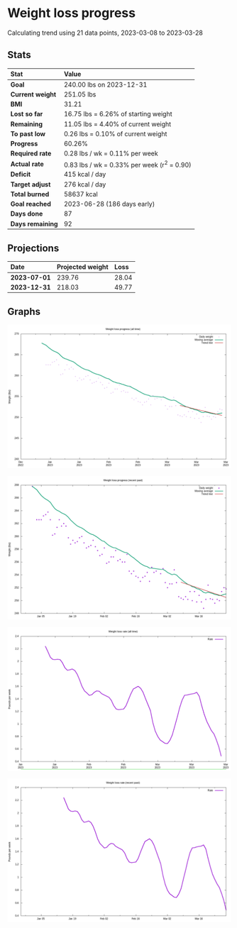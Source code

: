 # Weight loss progress

Calculating trend using 21 data points, 2023-03-08 to 2023-03-28

## Stats

Stat|Value
:-|:-
**Goal**|240.00 lbs on 2023-12-31
**Current weight**|251.05 lbs
**BMI**|31.21
**Lost so far**|16.75 lbs =  6.26% of starting weight
**Remaining**|11.05 lbs =  4.40% of current  weight
**To past low**|0.26 lbs =  0.10% of current  weight
**Progress**|60.26%
**Required rate**|0.28 lbs / wk = 0.11% per week
**Actual rate**|0.83 lbs / wk = 0.33% per week  (r<sup>2</sup> = 0.90)
**Deficit**|415 kcal / day
**Target adjust**|276 kcal / day
**Total burned**|58637 kcal
**Goal reached**|2023-06-28 (186 days early)
**Days done**|87
**Days remaining**|92

## Projections

Date|Projected weight|Loss
:-|:-|:-
**2023-07-01**|239.76|28.04
**2023-12-31**|218.03|49.77

## Graphs

![](weight-graph-alltime.png)

![](weight-graph-recent.png)

![](rate-graph-alltime.png)

![](rate-graph-recent.png)
